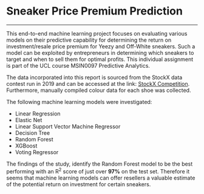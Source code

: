 # Sneaker Price Premium Prediction
-----------------------
This end-to-end machine learning project focuses on evaluating various models on their predictive capability for determining the return on investment/resale price premium for Yeezy and Off-White sneakers. Such a model can be exploited by entrepreneurs in determining which sneakers to target and when to sell them for optimal profits. This individual assignment is part of the UCL course MSIN0097 Predictive Analytics.

The data incorporated into this report is sourced from the StockX data contest run in 2019 and can be accessed at the link: [StockX Competition](https://stockx.com/news/the-2019-data-contest/). Furthermore, manually compiled colour data for each shoe was collected. 

The following machine learning models were investigated:
- Linear Regression
- Elastic Net
- Linear Support Vector Machine Regressor 
- Decision Tree
- Random Forest
- XGBoost
- Voting Regressor

The findings of the study, identify the Random Forest model to be the best performing with an R<sup>2</sup> score of just over **97%** on the test set. Therefore it seems that machine learning models can offer resellers a valuable estimate of the potential return on investment for certain sneakers.
